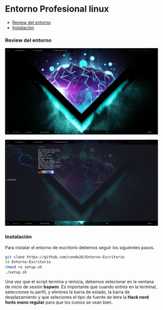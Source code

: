 # Entorno Profesional linux

- [Review del entorno](#review-del-entorno)
- [Instalación](#instalación)

### Review del entorno 
![Escaneo IP 1](https://github.com/conde26/Entorno-Escritorio/blob/main/images/screen.png)

![Escaneo IP 1](https://github.com/conde26/Entorno-Escritorio/blob/main/images/screen2.png)

### Instalación 
Para instalar el entorno de escritorio debemos seguir los siguientes pasos.

```bash
git clone https://github.com/conde26/Entorno-Escritorio
cd Entorno-Escritorio
chmod +x setup.sh
./setup.sh
```

Una vez que el script termina y reinicia, debemos selecionar en la ventana de inicio de sesión **bspwm**. Es importante
que cuando entres en la terminal, selecciones tu perfil, y elimines la barra de estado, la barra de desplazamiento
y que seleciones el tipo de fuente de letra la **Hack nerd fonts mono regular** para que los iconos se vean bien.
